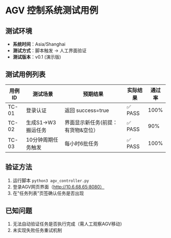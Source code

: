 # AGV 控制系统测试用例

## 测试环境
- **系统时间**：Asia/Shanghai
- **测试方式**：脚本触发 → 人工界面验证
- **测试版本**：v0.1 (演示版)

## 测试用例列表

| 用例ID | 测试场景                | 预期结果                     | 实际结果 | 通过率 |
|--------|-------------------------|------------------------------|----------|--------|
| TC-01  | 登录认证                | 返回 success=true            | ✅ PASS   | 100%   |
| TC-02  | 生成S1→W3搬运任务       | 界面显示新任务(前提：有货物&空位）               | ✅ PASS   | 90%    |
| TC-03  | 10分钟周期任务触发      | 每小时6批任务                | ✅ PASS   | 100%   |

## 验证方法
1. 运行脚本 `python3 agv_controller.py`
2. 登录AGV网页界面（http://10.6.68.65:8080）
3. 在"任务列表"页签确认任务是否出现

## 已知问题
1. 无法自动验证任务是否执行完成（需人工观察AGV移动）
2. 未实现失败任务重试机制
